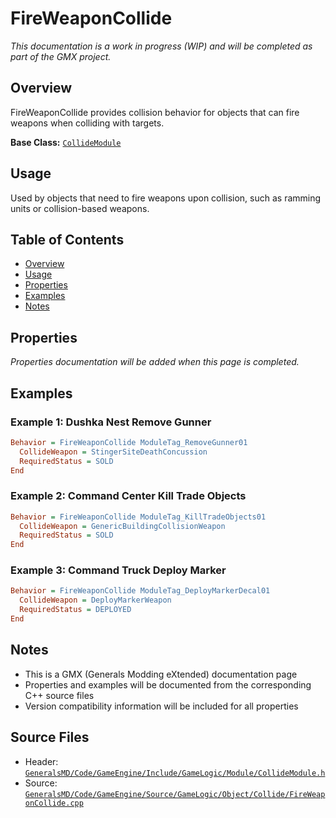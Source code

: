 # FireWeaponCollide

*This documentation is a work in progress (WIP) and will be completed as part of the GMX project.*

## Overview

FireWeaponCollide provides collision behavior for objects that can fire weapons when colliding with targets.

**Base Class:** [`CollideModule`](../../GeneralsMD/Code/GameEngine/Include/GameLogic/Module/CollideModule.h)

## Usage

Used by objects that need to fire weapons upon collision, such as ramming units or collision-based weapons.

## Table of Contents

- [Overview](#overview)
- [Usage](#usage)
- [Properties](#properties)
- [Examples](#examples)
- [Notes](#notes)

## Properties

*Properties documentation will be added when this page is completed.*

## Examples

### Example 1: Dushka Nest Remove Gunner
```ini
Behavior = FireWeaponCollide ModuleTag_RemoveGunner01
  CollideWeapon = StingerSiteDeathConcussion
  RequiredStatus = SOLD
End
```

### Example 2: Command Center Kill Trade Objects
```ini
Behavior = FireWeaponCollide ModuleTag_KillTradeObjects01
  CollideWeapon = GenericBuildingCollisionWeapon
  RequiredStatus = SOLD
End
```

### Example 3: Command Truck Deploy Marker
```ini
Behavior = FireWeaponCollide ModuleTag_DeployMarkerDecal01
  CollideWeapon = DeployMarkerWeapon
  RequiredStatus = DEPLOYED
End
```

## Notes

- This is a GMX (Generals Modding eXtended) documentation page
- Properties and examples will be documented from the corresponding C++ source files
- Version compatibility information will be included for all properties

## Source Files

- Header: [`GeneralsMD/Code/GameEngine/Include/GameLogic/Module/CollideModule.h`](../../GeneralsMD/Code/GameEngine/Include/GameLogic/Module/CollideModule.h)
- Source: [`GeneralsMD/Code/GameEngine/Source/GameLogic/Object/Collide/FireWeaponCollide.cpp`](../../GeneralsMD/Code/GameEngine/Source/GameLogic/Object/Collide/FireWeaponCollide.cpp)
